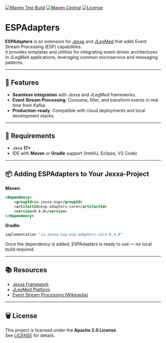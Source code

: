 
[![Maven Test Build](https://github.com/jexxa-projects/ESPAdapters/actions/workflows/mavenBuild.yml/badge.svg)](https://github.com/jexxa-projects/ESPAdapters/actions/workflows/mavenBuild.yml)
[![Maven Central](https://img.shields.io/maven-central/v/io.jexxa.esp/esp-adapters)](https://maven-badges.herokuapp.com/maven-central/io.jexxa.esp/esp-adapters/)
[![License](https://img.shields.io/badge/License-Apache%202.0-blue.svg)](https://opensource.org/licenses/Apache-2.0)

# ESPAdapters

**ESPAdapters** is an extension for [Jexxa](https://www.jexxa.io/) and [JLegMed](https://github.com/jexxa-projects/JLegMed) that adds Event Stream Processing (ESP) capabilities.\
It provides templates and utilities for integrating event-driven architectures in JLegMed applications, leveraging common microservice and messaging patterns.

---

## 🚀 Features

- **Seamless integration** with Jexxa and JLegMed frameworks.
- **Event Stream Processing**: Consume, filter, and transform events in real time from Kafka.
- **Production-ready**: Compatible with cloud deployments and local development stacks.

---

## 🧡 Requirements

- Java **17+**
- IDE with **Maven** or **Gradle** support (IntelliJ, Eclipse, VS Code)

---

## 📦 Adding ESPAdapters to Your Jexxa-Project

**Maven:**

```xml
<dependency>
    <groupId>io.jexxa.esp</groupId>
    <artifactId>esp-adapters-core</artifactId>
    <version>0.4.0</version>
</dependency>
```

**Gradle:**

```groovy
implementation "io.jexxa.esp:esp-adapters-core:0.4.0"
```

Once the dependency is added, ESPAdapters is ready to use — no local build required.

---
## 📚 Resources

- [Jexxa Framework](https://github.com/jexxa-projects/Jexxa)
- [JLegMed Platform](https://github.com/jexxa-projects/JLegMed)
- [Event Stream Processing (Wikipedia)](https://en.wikipedia.org/wiki/Event_stream_processing)

---

## 🗑️ License

This project is licensed under the **Apache 2.0 License**.\
See [LICENSE](LICENSE) for details.

